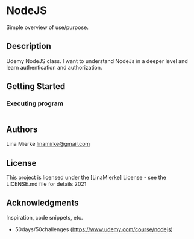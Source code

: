 # NodeJS

Simple overview of use/purpose.

## Description

Udemy NodeJS class. I want to understand NodeJs in a deeper level and learn authentication and authorization.

## Getting Started

### Executing program

```

```

## Authors

Lina Mierke
linamirke@gmail.com

## License

This project is licensed under the [LinaMierke] License - see the LICENSE.md file for details 2021

## Acknowledgments

Inspiration, code snippets, etc.

- 50days/50challenges (https://www.udemy.com/course/nodejs)
